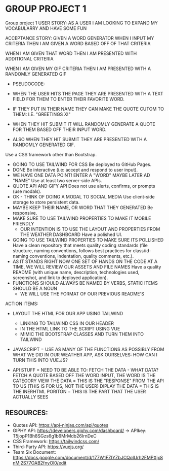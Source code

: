 # GROUP PROJECT 1

Group project 1
USER STORY:
AS A USER I AM LOOKING TO EXPAND MY VOCABULARRY AND HAVE SOME FUN

ACCEPTANCE STORY:
GIVEN A WORD GENERATOR WHEN I INPUT MY CRITERIA THEN I AM GIVEN A WORD BASED OFF OF THAT CRITERIA

WHEN I AM GIVEN THAT WORD THEN I AM PRESENTED WITH ADDITIONAL CRITERIA

WHEN I AM GIVEN MY GIF CRITERIA THEN I AM PRESENTED WITH A RANDOMLY GENERATED GIF

- PSEUDOCODE:

- WHEN THE USER HITS THE PAGE THEY ARE PRESENTED WITH A TEXT FIELD FOR THEM TO ENTER THEIR FAVORITE WORD.
- IF THEY PUT IN THEIR NAME THEY CAN MAKE THE QUOTE CUTOM TO THEM: I.E. "GREETINGS X!"
- WHEN THEY HIT SUBMIT IT WILL RANDOMLY GENERATE A QUOTE FOR THEM BASED OFF THEIR INPUT WORD.
- ALSO WHEN THEY HIT SUBMIT THEY ARE PRESENTED WITH A RANDOMLY GENERATED GIF.

Use a CSS framework other than Bootstrap.
* GOING TO USE TAILWIND FOR CSS
Be deployed to GitHub Pages.
* DONE
Be interactive (i.e: accept and respond to user input).
* WE HAVE ONE DATA POINT! ENTER A "WORD" MAYBE LATER AD "NAME"
Use at least two server-side APIs.
* QUOTE API AND GIFY API
Does not use alerts, confirms, or prompts (use modals).
* OK - THINK OF DOING A MODAL TO SOCIAL MEDIA
Use client-side storage to store persistent data.
* MAYBE KEEP THEIR NAME, OR WORD THAT THEY GENERATED
Be responsive.
* MAKE SURE TO USE TAILWIND PROPERTIES TO MAKE IT MOBILE FRIENDLY
  * OUR INTENTION IS TO USE THE LAYOUT AND PROPERTIES FROM THE WEATHER DASHBOARD
Have a polished UI.
* GOING TO USE TAILWIND PROPERTIES TO MAKE SURE ITS POLLISHED 
Have a clean repository that meets quality coding standards (file structure, naming conventions, follows best practices for class/id-naming conventions, indentation, quality comments, etc.).
* AS IT STANDS RIGHT NOW ONE SET OF HANDS ON THE CODE AT A TIME, WE WILL REVIEW OUR ASSETS AND FILE NAMES 
Have a quality README (with unique name, description, technologies used, screenshot, and link to deployed application).
* FUNCTIONS SHOULD ALWAYS BE NAMED BY VERBS, STATIC ITEMS SHOULD BE A NOUN 
  * WE WILL USE THE FORMAT OF OUR PREVIOUS README'S 

ACTION ITEMS:
- LAYOUT THE HTML FOR OUR APP USING TAILWIND
    - LINKING TO TAILWIND CSS IN OUR HEADER
    - IN THE HTML LINK TO THE SCRIPT USING VUE
    - MIMIC THE BOOTSTRAP CLASSES AND TURN THEM INTO TAILWIND

- JAVASCRIPT = USE AS MANY OF THE FUNCTIONS AS POSSIBLY FROM WHAT WE DID IN OUR WEATHER APP, 
        ASK OURSELVES: HOW CAN I TURN THIS INTO VUE.JS?

- API STUFF = NEED TO BE ABLE TO:
    FETCH THE DATA - WHAT DATA? FETCH A QUOTE BASED OFF THE WORD INPUT, THE WORD IS THE CATEGORY 
    VIEW THE DATA = THIS IS THE "RESPONSE" FROM THE API TO US (THIS IS FOR US, NOT THE USER)
    DIPLAY THE DATA = THIS IS THE INERHTML PORITON = THIS IS THE PART THAT THE USER ACTUALLY SEES

## RESOURCES:
- Quotes API: https://api-ninjas.com/api/quotes
- GIPHY API: https://developers.giphy.com/dashboard/ -> APIkey: T5jopP1Bh8SGzs6g1b6MrMdb26IrnDeC
- CSS Framework: https://tailwindcss.com/
- Third-Party API: https://vuejs.org/
- Team Six Document: https://docs.google.com/document/d/177W1FZIYZbJCQoIUrh2FMPXjx8nMj2S77OAB2fnyOl0/edit
